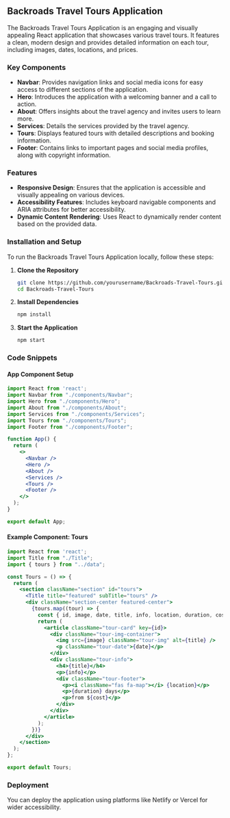 
## Backroads Travel Tours Application

The Backroads Travel Tours Application is an engaging and visually appealing React application that showcases various travel tours. It features a clean, modern design and provides detailed information on each tour, including images, dates, locations, and prices.

### Key Components

- **Navbar**: Provides navigation links and social media icons for easy access to different sections of the application.
- **Hero**: Introduces the application with a welcoming banner and a call to action.
- **About**: Offers insights about the travel agency and invites users to learn more.
- **Services**: Details the services provided by the travel agency.
- **Tours**: Displays featured tours with detailed descriptions and booking information.
- **Footer**: Contains links to important pages and social media profiles, along with copyright information.

### Features

- **Responsive Design**: Ensures that the application is accessible and visually appealing on various devices.
- **Accessibility Features**: Includes keyboard navigable components and ARIA attributes for better accessibility.
- **Dynamic Content Rendering**: Uses React to dynamically render content based on the provided data.

### Installation and Setup

To run the Backroads Travel Tours Application locally, follow these steps:

1. **Clone the Repository**
   ```bash
   git clone https://github.com/yourusername/Backroads-Travel-Tours.git
   cd Backroads-Travel-Tours
   ```

2. **Install Dependencies**
   ```bash
   npm install
   ```

3. **Start the Application**
   ```bash
   npm start
   ```

### Code Snippets

#### App Component Setup
```jsx
import React from 'react';
import Navbar from "./components/Navbar";
import Hero from "./components/Hero";
import About from "./components/About";
import Services from "./components/Services";
import Tours from "./components/Tours";
import Footer from "./components/Footer";

function App() {
  return (
    <>
      <Navbar />
      <Hero />
      <About />
      <Services />
      <Tours />
      <Footer />
    </>
  );
}

export default App;
```

#### Example Component: Tours
```jsx
import React from 'react';
import Title from "./Title";
import { tours } from "../data";

const Tours = () => {
  return (
    <section className="section" id="tours">
      <Title title="featured" subTitle="tours" />
      <div className="section-center featured-center">
        {tours.map((tour) => {
          const { id, image, date, title, info, location, duration, cost } = tour;
          return (
            <article className="tour-card" key={id}>
              <div className="tour-img-container">
                <img src={image} className="tour-img" alt={title} />
                <p className="tour-date">{date}</p>
              </div>
              <div className="tour-info">
                <h4>{title}</h4>
                <p>{info}</p>
                <div className="tour-footer">
                  <p><i className="fas fa-map"></i> {location}</p>
                  <p>{duration} days</p>
                  <p>from ${cost}</p>
                </div>
              </div>
            </article>
          );
        })}
      </div>
    </section>
  );
};

export default Tours;
```

### Deployment

You can deploy the application using platforms like Netlify or Vercel for wider accessibility.
